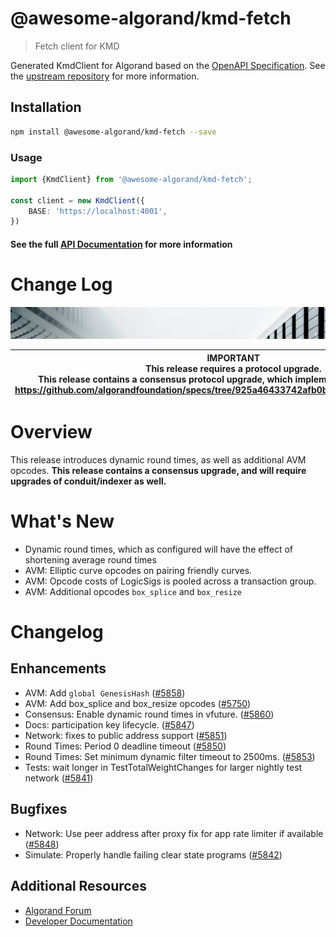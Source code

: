 
# @awesome-algorand/kmd-fetch
> Fetch client for KMD

Generated KmdClient for Algorand based on the [OpenAPI Specification](https://raw.githubusercontent.com/algorand/go-algorand/v3.21.0-stable/daemon/kmd/api/swagger.json). 
See the [upstream repository](https://github.com/algorand/go-algorand) for more information.

## Installation

```bash
npm install @awesome-algorand/kmd-fetch --save
```

### Usage

```typescript
import {KmdClient} from '@awesome-algorand/kmd-fetch';

const client = new KmdClient({
    BASE: 'https://localhost:4001',
})
```

#### See the full [API Documentation](https://awesome-algorand.github.io/algo-fetch/guides/clients/kmd/) for more information

# Change Log
![GitHub Logo](https://raw.githubusercontent.com/algorand/go-algorand/master/release/release-banner.jpg)

| **IMPORTANT**<br /> **This release requires a protocol upgrade.** <br /> This release contains a consensus protocol upgrade, which implements the following spec: https://github.com/algorandfoundation/specs/tree/925a46433742afb0b51bb939354bd907fa88bf95  |
|---|

# Overview

This release introduces dynamic round times, as well as additional AVM opcodes. **This release contains a consensus upgrade, and will require upgrades of conduit/indexer as well.**

# What's New

* Dynamic round times, which as configured will have the effect of shortening average round times
* AVM: Elliptic curve opcodes on pairing friendly curves.
* AVM: Opcode costs of LogicSigs is pooled across a transaction group.
* AVM: Additional opcodes `box_splice` and `box_resize`

# Changelog
## Enhancements
* AVM: Add `global GenesisHash` ([#5858](https://github.com/algorand/go-algorand/pull/5858))
* AVM: Add box_splice and box_resize opcodes ([#5750](https://github.com/algorand/go-algorand/pull/5750))
* Consensus: Enable dynamic round times in vfuture. ([#5860](https://github.com/algorand/go-algorand/pull/5860))
* Docs: participation key lifecycle. ([#5847](https://github.com/algorand/go-algorand/pull/5847))
* Network: fixes to public address support ([#5851](https://github.com/algorand/go-algorand/pull/5851))
* Round Times: Period 0 deadline timeout ([#5850](https://github.com/algorand/go-algorand/pull/5850))
* Round Times: Set minimum dynamic filter timeout to 2500ms. ([#5853](https://github.com/algorand/go-algorand/pull/5853))
* Tests: wait longer in TestTotalWeightChanges for larger nightly test network ([#5841](https://github.com/algorand/go-algorand/pull/5841))
## Bugfixes
* Network: Use peer address after proxy fix for app rate limiter if available ([#5848](https://github.com/algorand/go-algorand/pull/5848))
* Simulate: Properly handle failing clear state programs ([#5842](https://github.com/algorand/go-algorand/pull/5842))
## Additional Resources
* [Algorand Forum](https://forum.algorand.org)
* [Developer Documentation](https://developer.algorand.org)


